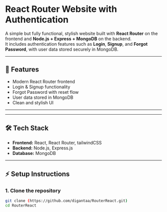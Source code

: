 # React Router Website with Authentication

A simple but fully functional, stylish website built with **React Router** on the frontend and **Node.js + Express + MongoDB** on the backend.  
It includes authentication features such as **Login**, **Signup**, and **Forgot Password**, with user data stored securely in MongoDB.

---

## 🚀 Features
- Modern React Router frontend  
- Login & Signup functionality  
- Forgot Password with reset flow  
- User data stored in MongoDB  
- Clean and stylish UI  

---

---

## 🛠️ Tech Stack
- **Frontend:** React, React Router, tailwindCSS  
- **Backend:** Node.js, Express.js  
- **Database:** MongoDB  

---

## ⚡ Setup Instructions

### 1. Clone the repository
```bash
git clone (https://github.com/digantaa/RouterReact.git)
cd RouterReact

